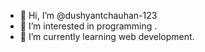 - 👋 Hi, I’m @dushyantchauhan-123
- 👀 I’m interested in programming .
- 🌱 I’m currently learning web development. 

<!---
dushyantchauhan-123/dushyantchauhan-123 is a ✨ special ✨ repository because its `README.md` (this file) appears on your GitHub profile.
You can click the Preview link to take a look at your changes.
--->
